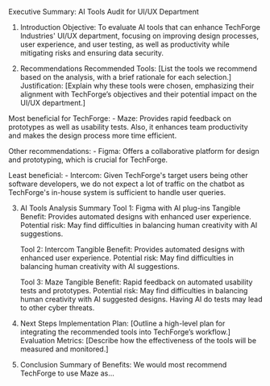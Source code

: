 Executive Summary: AI Tools Audit for UI/UX Department
1. Introduction
    Objective: To evaluate AI tools that can enhance TechForge Industries' UI/UX department, focusing on improving design processes, user experience, and user testing, as well as productivity while mitigating risks and ensuring data security.

2. Recommendations
    Recommended Tools: [List the tools we recommend based on the analysis, with a brief rationale for each selection.]
    Justification: [Explain why these tools were chosen, emphasizing their alignment with TechForge’s objectives and their potential impact on the UI/UX department.]

Most beneficial for TechForge:
    - Maze: Provides rapid feedback on prototypes as well as usability tests. Also, it enhances team productivity and makes the design process more time efficient.

Other recommendations:
    - Figma: Offers a collaborative platform for design and prototyping, which is crucial for TechForge.

Least beneficial:
    - Intercom: Given TechForge's target users being other software developers, we do not expect a lot of traffic on the chatbot as TechForge's in-house system is sufficient to handle user queries.

3. AI Tools Analysis Summary
    Tool 1: Figma with AI plug-ins
    Tangible Benefit: Provides automated designs with enhanced user experience.
    Potential risk: May find difficulties in balancing human creativity with AI suggestions.
   
    Tool 2: Intercom
    Tangible Benefit: Provides automated designs with enhanced user experience.
    Potential risk: May find difficulties in balancing human creativity with AI suggestions.

    Tool 3: Maze
    Tangible Benefit: Rapid feedback on automated usability tests and prototypes.
    Potential risk: May find difficulties in balancing human creativity with AI suggested designs. Having AI do tests may lead to other cyber threats.

4. Next Steps
    Implementation Plan: [Outline a high-level plan for integrating the recommended tools into TechForge’s workflow.]
    Evaluation Metrics: [Describe how the effectiveness of the tools will be measured and monitored.]

5. Conclusion
    Summary of Benefits: We would most recommend TechForge to use Maze as...
